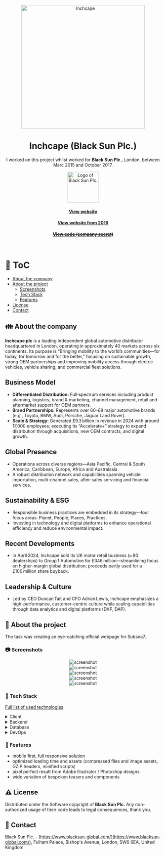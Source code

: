 <div align="center"> 
  <img src="assets/inchcape-logo.png" alt="Inchcape" width="400"  />
</div>

<div align="center">
  
  <h1>Inchcape (Black Sun Plc.)</h1>

  <p>
    I worked on this project whilst worked for <strong>Black Sun Plc.</strong>, London, between Marc 2015 and October 2017.
  </p>
  
  <p>
    <img src="assets/blacksun.png" alt="Logo of Black Sun Plc." width="100" height="auto" />
  </p>

  <h4>
    <a href="https://www.inchcape.com/"  target="_blank">View website</a>
  </h4>
  <h4>
    <a href="https://web.archive.org/web/20160612140122/https://www.inchcape.com/"  target="_blank">View website from 2016</a>
  </h4>
  <h4>
    <a href="#" title="Sorry, it's company secret"  target="_blank"><s>View code (company secret)</s></a>
  </h4>
</div>

<br />

<!-- Table of Contents -->

# :notebook_with_decorative_cover: ToC

- [About the company](#family-about-the-company)
- [About the project](#star2-about-the-project)
  - [Screenshots](#camera-screenshots)
  - [Tech Stack](#space_invader-tech-stack)
  - [Features](#dart-features)
- [License](#warning-license)
- [Contact](#handshake-contact)

<!-- About the company -->

## :family: About the company

<p><strong>Inchcape plc</strong> is a leading independent global automotive distributor headquartered in London, operating in approximately 40 markets across six continents. Its purpose is “Bringing mobility to the world’s communities—for today, for tomorrow and for the better,” focusing on sustainable growth, strong OEM partnerships and improving mobility access through electric vehicles, vehicle sharing, and commercial fleet solutions.</p>

  <h2>Business Model</h2>
  <ul>
    <li><strong>Differentiated Distribution:</strong> Full‑spectrum services including product planning, logistics, brand & marketing, channel management, retail and aftermarket support for OEM partners.</li>
    <li><strong>Brand Partnerships:</strong> Represents over 60–68 major automotive brands (e.g., Toyota, BMW, Audi, Porsche, Jaguar Land Rover).</li>
    <li><strong>Scale & Strategy:</strong> Generated £9.3 billion in revenue in 2024 with around 17,000 employees; executing its “Accelerate+” strategy to expand distribution through acquisitions, new OEM contracts, and digital growth.</li>
  </ul>

  <h2>Global Presence</h2>
  <ul>
    <li>Operations across diverse regions—Asia Pacific, Central & South America, Caribbean, Europe, Africa and Australasia.</li>
    <li>A robust distribution network and capabilities spanning vehicle importation, multi-channel sales, after-sales servicing and financial services.</li>
  </ul>

  <h2>Sustainability & ESG</h2>
  <ul>
    <li>Responsible business practices are embedded in its strategy—four focus areas: Planet, People, Places, Practices.</li>
    <li>Investing in technology and digital platforms to enhance operational efficiency and reduce environmental impact.</li>
  </ul>

  <h2>Recent Developments</h2>
  <ul>
    <li>In April 2024, Inchcape sold its UK motor retail business (≈ 80 dealerships) to Group 1 Automotive for £346 million—streamlining focus on higher-margin global distribution; proceeds partly used for a £100 million share buyback.</li>
  </ul>

  <h2>Leadership & Culture</h2>
  <ul>
    <li>Led by CEO Duncan Tait and CFO Adrian Lewis, Inchcape emphasizes a high-performance, customer-centric culture while scaling capabilities through data analytics and digital platforms (DXP, DAP).</li>
  </ul>

<!-- About the project -->

## :star2: About the project

<p>The task was creating an eye-catching official webpage for Subsea7.</p>

<!-- Screenshots -->

### :camera: Screenshots

<div align="center"> 
  <img src="assets/inchcape.jpg" alt="screenshot" />
</div>
<div align="center"> 
  <img src="assets/inchcape-1.jpg" alt="screenshot" />
</div>
<div align="center"> 
  <img src="assets/inchcape-2.jpg" alt="screenshot" />
</div>
<div align="center"> 
  <img src="assets/inchcape-3.jpg" alt="screenshot" />
</div>
<div align="center"> 
  <img src="assets/inchcape-4.jpg" alt="screenshot" />
</div>

<!-- TechStack -->

### :space_invader: Tech Stack

<p><a href="http://builtwith.com/?https%3a%2f%2fwww.inchcape.com">Full list of used technologies</a></p>

<details>
  <summary>Client</summary>
  <ul>
    <li><a href="https://www.w3schools.com/html/html5_semantic_elements.asp" target="_blank">Semantic HTML5</a></li>
    <li><a href="https://www.w3schools.com/css/"  target="_blank">CSS3</a></li>
    <li><a href="https://business.adobe.com/products/experience-manager/adobe-experience-manager.html"  target="_blank">AEM</a></li>
    <li><a href="https://developer.mozilla.org/en-US/docs/Web/JavaScript"  target="_blank">JavaScript</a></li>
    <li><a href="https://jquery.com/"  target="_blank">JQuery</a></li>
    <li><a href="https://gsap.com/">Greensock</a></li>
    <li><a href="https://www.ibm.com/think/topics/rest-apis"  target="_blank">RestAPI</a></li>
    <li><a href="https://www.json.org/">JSON</a></li>
    <li><a href="https://developer.mozilla.org/en-US/docs/Web/XML/Guides/XML_introduction"  target="_blank">XML</a></li>
  </ul>
</details>

<details>
  <summary>Backend</summary>
  <ul>
    <li><a href="#"  target="_blank">Java</a></li>
    <li><a href="https://jade.tilab.com/">Jade</a></li>
    <li><a href="https://docs.oracle.com/cd/E13218_01/wlp/docs70/jsp/templats.htm"  target="_blank">JSP templates</a></li>
  </ul>
</details>

<details>
<summary>Database</summary>
  <ul>
    <li><a href="https://www.mysql.com/">MySQL</a></li>
  </ul>
</details>

<details>
<summary>DevOps</summary>
  <ul>
    <li><a href="https://tortoisesvn.net/">Tortuise SVN</a></li>
    <li><a href="https://www.eclipse.org/topics/ide/">Eclipse</a></li>
    <li><a href="https://www.jslint.com/">JS Lint</a></li>
    <li><a href="https://www.atlassian.com/software/jira">JIRA</a></li>
    <li><a href="https://www.browserstack.com/">BrowserStack</a></li>
    <li><a href="https://github.com/">GitHub</a></li>
    <li><a href="https://en.wikipedia.org/wiki/Agile_software_development">Agile software development</a></li>
  </ul>
</details>

<!-- Features -->

### :dart: Features

- mobile first, full responsive solution
- optimized loading time and assets (compressed files and image assets, GZIP headers, minified scripts)
- pixel perfect result from Adobe Illustrator / Photoshop designs
- wide variation of bespoken teasers and components

<!-- License -->

## :warning: License

Distributed under the Software copyright of <strong>Black Sun Plc.</strong> Any non-authorized usage of their code leads to legal consequences, thank you.

<!-- Contact -->

## :handshake: Contact

Black Sun Plc. - [https://www.blacksun-global.com/](https://www.blacksun-global.com/), Fulham Palace, Bishop's Avenue, London, SW6 6EA, United Kingdom

